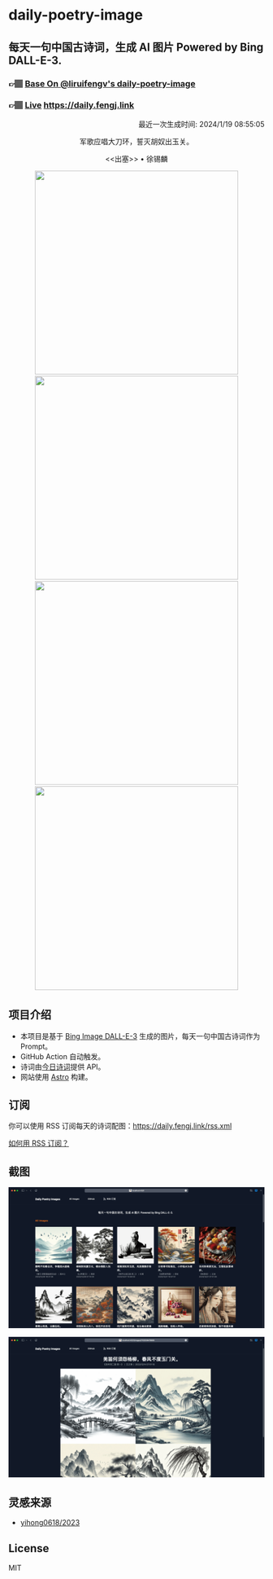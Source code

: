 
# daily-poetry-image

## 每天一句中国古诗词，生成 AI 图片 Powered by Bing DALL-E-3.

### 👉🏽 [Base On @liruifengv's daily-poetry-image](https://github.com/liruifengv/daily-poetry-image)

### 👉🏽 [Live](https://daily.fengj.link) https://daily.fengj.link

<p align="right">
  最近一次生成时间: 2024/1/19 08:55:05
</p>
<p align="center">
军歌应唱大刀环，誓灭胡奴出玉关。
</p>
<p align="center">
<<出塞>> • 徐锡麟
</p>
<p align="center">
<img src="https://tse1.mm.bing.net/th/id/OIG.0bUbUHvJetQ0ry7gQWCi" height="400" width="400" />
<img src="https://tse3.mm.bing.net/th/id/OIG.0KWYJxZGh_oHT_WRRr0u" height="400" width="400" />
<img src="https://tse3.mm.bing.net/th/id/OIG.tOOHcg.Zp_G3lBdWyvSw" height="400" width="400" />
<img src="https://tse3.mm.bing.net/th/id/OIG.j..y0Nx_sGtNZlfHpmZr" height="400" width="400" />
</p>

## 项目介绍

-   本项目是基于 [Bing Image DALL-E-3](https://www.bing.com/images/create) 生成的图片，每天一句中国古诗词作为 Prompt。
-   GitHub Action 自动触发。
-   诗词由[今日诗词](https://www.jinrishici.com/)提供 API。
-   网站使用 [Astro](https://astro.build) 构建。

## 订阅

你可以使用 RSS 订阅每天的诗词配图：https://daily.fengj.link/rss.xml

[如何用 RSS 订阅？](https://zhuanlan.zhihu.com/p/55026716)

## 截图

![图片列表](./screenshots/Snipaste_2023-12-28_21-00-26.png)

![图片详情](./screenshots/Snipaste_2023-12-28_21-00-53.png)

## 灵感来源

-   [yihong0618/2023](https://github.com/yihong0618/2023)

## License

MIT
